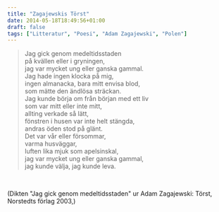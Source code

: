 ```yaml
---
title: "Zagajewskis Törst"
date: 2014-05-18T18:49:56+01:00
draft: false
tags: ["Litteratur", "Poesi", "Adam Zagajewski", "Polen"]
---
```




>Jag gick genom medeltidsstaden<br>
>på kvällen eller i gryningen,<br> 
>jag var mycket ung eller ganska gammal.<br>
>Jag hade ingen klocka på mig,<br>
>ingen almanacka, bara mitt envisa blod,<br> 
>som mätte den ändlösa sträckan.<br> 
>Jag kunde börja om från början med ett liv<br> 
>som var mitt eller inte mitt,<br>
>allting verkade så lätt,<br>
>fönstren i husen var inte helt stängda,<br>
>andras öden stod på glänt.<br>
>Det var vår eller försommar,<br>
>varma husväggar,<br>
>luften lika mjuk som apelsinskal,<br>
>jag var mycket ung eller ganska gammal,<br>
>jag kunde välja, jag kunde leva.<br>
<br>

(Dikten "Jag gick genom medeltidsstaden" ur Adam Zagajewski: Törst, Norstedts förlag 2003,)

